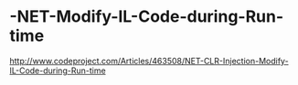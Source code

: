 # -NET-Modify-IL-Code-during-Run-time
http://www.codeproject.com/Articles/463508/NET-CLR-Injection-Modify-IL-Code-during-Run-time
